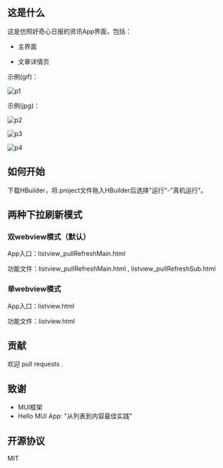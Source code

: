 ## 这是什么

这是仿照好奇心日报的资讯App界面，包括：

- 主界面

- 文章详情页

示例(gif)：

![p1](http://i4.piimg.com/1949/f29ac3bf983bcbae.gif)

示例(jpg)：

![p2](http://i4.piimg.com/1949/b916e7ff65f1243a.png)

![p3](http://i4.piimg.com/1949/3f5eec7ce16bc287.png)

![p4](http://i4.piimg.com/1949/b90d0c0257e05f7e.png)



## 如何开始

下载HBuilder，将.project文件拖入HBuilder后选择"运行"-"真机运行"。

## 两种下拉刷新模式

### 双webview模式（默认）

App入口：listview_pullRefreshMain.html

功能文件：listview_pullRefreshMain.html , listview_pullRefreshSub.html

### 单webview模式

App入口：listview.html

功能文件：listview.html

## 贡献

欢迎 pull requests .

## 致谢

- MUI框架
- Hello MUI App: "从列表到内容最佳实践"

## 开源协议

MIT
